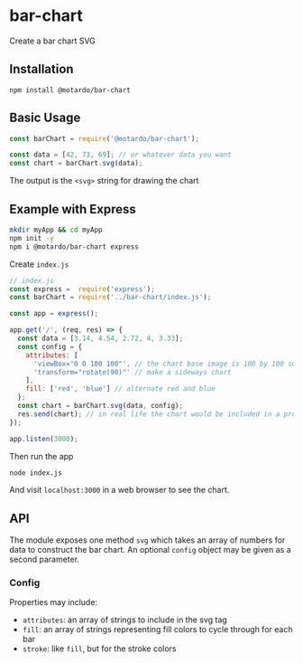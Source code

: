 # bar-chart
Create a bar chart SVG

## Installation
`npm install @motardo/bar-chart`

## Basic Usage
```js
const barChart = require('@motardo/bar-chart');

const data = [42, 73, 69]; // or whatever data you want
const chart = barChart.svg(data);
```
The output is the `<svg>` string for drawing the chart

## Example with Express
```sh
mkdir myApp && cd myApp
npm init -y
npm i @motardo/bar-chart express
```

Create `index.js`
```js
// index.js
const express =  require('express');
const barChart = require('../bar-chart/index.js');

const app = express();

app.get('/', (req, res) => {
  const data = [3.14, 4.54, 2.72, 4, 3.33];
  const config = {
    attributes: [
      'viewBox="0 0 100 100"', // the chart base image is 100 by 100 square
      'transform="rotate(90)"' // make a sideways chart
    ],
    fill: ['red', 'blue'] // alternate red and blue
  };
  const chart = barChart.svg(data, config);
  res.send(chart); // in real life the chart would be included in a proper html 5 document
});

app.listen(3000);
```

Then run the app
```sh
node index.js
```

And visit `localhost:3000` in a web browser to see the chart.

## API
The module exposes one method `svg` which takes an array of numbers for data to
construct the bar chart. An optional `config` object may be given as a second parameter.

### Config
Properties may include:
 - `attributes`: an array of strings to include in the svg tag
 - `fill`: an array of strings representing fill colors to cycle through for each bar
 - `stroke`: like `fill`, but for the stroke colors
